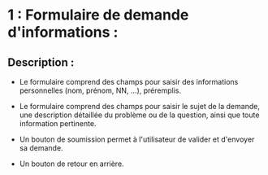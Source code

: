 # 1 : Formulaire de demande d'informations : #





## Description : ##

- Le formulaire comprend des champs pour saisir des informations personnelles (nom, prénom, NN, ...), préremplis.
- Le formulaire comprend des champs pour saisir le sujet de la demande, une description détaillée du problème ou de la question, ainsi que toute information pertinente.
 
- Un bouton de soumission permet à l'utilisateur de valider et d'envoyer sa demande.
- Un bouton de retour en arrière.

